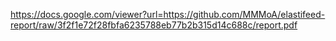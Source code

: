 https://docs.google.com/viewer?url=https://github.com/MMMoA/elastifeed-report/raw/3f2f1e72f28fbfa6235788eb77b2b315d14c688c/report.pdf
